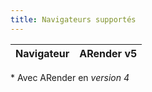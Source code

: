 ```yaml
---
title: Navigateurs supportés
---
```


| Navigateur                                                                  | ARender v5                                                                      | 
| --------------------------------------------------------------------------- | ------------------------------------------------------------------------------- |

\* Avec ARender en *version 4*